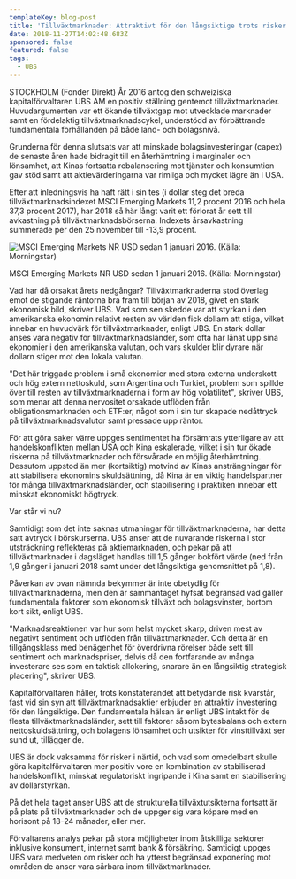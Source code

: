```yaml
---
templateKey: blog-post
title: 'Tillväxtmarknader: Attraktivt för den långsiktige trots risker - UBS'
date: 2018-11-27T14:02:48.683Z
sponsored: false
featured: false
tags:
  - UBS
---
```

STOCKHOLM (Fonder Direkt) År 2016 antog den schweiziska kapitalförvaltaren UBS AM en positiv ställning gentemot tillväxtmarknader. Huvudargumenten var ett ökande tillväxtgap mot utvecklade marknader samt en fördelaktig tillväxtmarknadscykel, understödd av förbättrande fundamentala förhållanden på både land- och bolagsnivå.

Grunderna för denna slutsats var att minskade bolagsinvesteringar (capex) de senaste åren hade bidragit till en återhämtning i marginaler och lönsamhet, att Kinas fortsatta rebalansering mot tjänster och konsumtion gav stöd samt att aktievärderingarna var rimliga och mycket lägre än i USA.

Efter att inledningsvis ha haft rätt i sin tes (i dollar steg det breda tillväxtmarknadsindexet MSCI Emerging Markets 11,2 procent 2016 och hela 37,3 procent 2017), har 2018 så här långt varit ett förlorat år sett till avkastning på tillväxtmarknadsbörserna. Indexets årsavkastning summerade per den 25 november till -13,9 procent.

![MSCI Emerging Markets NR USD sedan 1 januari 2016. (Källa: Morningstar)](/img/39.png)

<span class="image-caption">MSCI Emerging Markets NR USD sedan 1 januari 2016. (Källa: Morningstar)</span>

Vad har då orsakat årets nedgångar? Tillväxtmarknaderna stod överlag emot de stigande räntorna bra fram till början av 2018, givet en stark ekonomisk bild, skriver UBS. Vad som sen skedde var att styrkan i den amerikanska ekonomin relativt resten av världen fick dollarn att stiga, vilket innebar en huvudvärk för tillväxtmarknader, enligt UBS. En stark dollar anses vara negativ för tillväxtmarknadsländer, som ofta har lånat upp sina ekonomier i den amerikanska valutan, och vars skulder blir dyrare när dollarn stiger mot den lokala valutan.

"Det här triggade problem i små ekonomier med stora externa underskott och hög extern nettoskuld, som Argentina och Turkiet, problem som spillde över till resten av tillväxtmarknaderna i form av hög volatilitet", skriver UBS, som menar att denna nervositet orsakade utflöden från obligationsmarknaden och ETF:er, något som i sin tur skapade nedåttryck på tillväxtmarknadsvalutor samt pressade upp räntor.

För att göra saker värre uppges sentimentet ha försämrats ytterligare av att handelskonflikten mellan USA och Kina eskalerade, vilket i sin tur ökade riskerna på tillväxtmarknader och försvårade en möjlig återhämtning. Dessutom uppstod än mer (kortsiktig) motvind av Kinas ansträngningar för att stabilisera ekonomins skuldsättning, då Kina är en viktig handelspartner för många tillväxtmarknadsländer, och stabilisering i praktiken innebar ett minskat ekonomiskt högtryck.

Var står vi nu?

Samtidigt som det inte saknas utmaningar för tillväxtmarknaderna, har detta satt avtryck i börskurserna. UBS anser att de nuvarande riskerna i stor utsträckning reflekteras på aktiemarknaden, och pekar på att tillväxtmarknader i dagsläget handlas till 1,5 gånger bokfört värde (ned från 1,9 gånger i januari 2018 samt under det långsiktiga genomsnittet på 1,8).

Påverkan av ovan nämnda bekymmer är inte obetydlig för tillväxtmarknaderna, men den är sammantaget hyfsat begränsad vad gäller fundamentala faktorer som ekonomisk tillväxt och bolagsvinster, bortom kort sikt, enligt UBS.

"Marknadsreaktionen var hur som helst mycket skarp, driven mest av negativt sentiment och utflöden från tillväxtmarknader. Och detta är en tillgångsklass med benägenhet för överdrivna rörelser både sett till sentiment och marknadspriser, delvis då den fortfarande av många investerare ses som en taktisk allokering, snarare än en långsiktig strategisk placering", skriver UBS.

Kapitalförvaltaren håller, trots konstaterandet att betydande risk kvarstår, fast vid sin syn att tillväxtmarknadsaktier erbjuder en attraktiv investering för den långsiktige. Den fundamentala hälsan är enligt UBS intakt för de flesta tillväxtmarknadsländer, sett till faktorer såsom bytesbalans och extern nettoskuldsättning, och bolagens lönsamhet och utsikter för vinsttillväxt ser sund ut, tillägger de.

UBS är dock vaksamma för risker i närtid, och vad som omedelbart skulle göra kapitalförvaltaren mer positiv vore en kombination av stabiliserad handelskonflikt, minskat regulatoriskt ingripande i Kina samt en stabilisering av dollarstyrkan.

På det hela taget anser UBS att de strukturella tillväxtutsikterna fortsatt är på plats på tillväxtmarknader och de uppger sig vara köpare med en horisont på 18-24 månader, eller mer.

Förvaltarens analys pekar på stora möjligheter inom åtskilliga sektorer inklusive konsument, internet samt bank & försäkring. Samtidigt uppges UBS vara medveten om risker och ha ytterst begränsad exponering mot områden de anser vara sårbara inom tillväxtmarknader.

